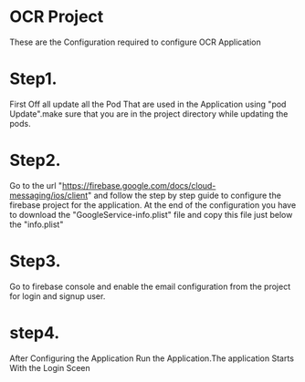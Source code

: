 # OCR Project
These are the Configuration required to configure OCR Application

Step1.
=
First Off all update all the Pod That are used in the Application using "pod Update".make sure that you are in the project directory while updating the pods.

Step2.
=
Go to the url "https://firebase.google.com/docs/cloud-messaging/ios/client" and follow the step by step guide to configure the  firebase project for the application. At the end of the configuration you have to download the "GoogleService-info.plist" file and copy this file just below the "info.plist"

Step3.
=
Go to firebase console and enable  the email  configuration from the project for login and signup user.

step4.
=
After Configuring the Application Run the Application.The application Starts With the Login Sceen



